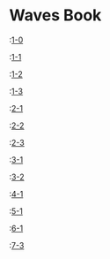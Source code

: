 # Waves Book

:[1-0](./1-Waves-Introduction/1-0-general-intro.md)

:[1-1](./1-Waves-Introduction/1-1-history-of-waves.md)

:[1-2](./1-Waves-Introduction/1-2-development-principles.md)

:[1-3](./1-Waves-Introduction/1-3-features-and-USPs.md)

:[2-1](./2-Network-Features/2-1-node-configuration.md)

:[2-2](./2-Network-Features/2-2-mining-and-waves-ng.md)

:[2-3](./2-Network-Features/2-3-upgrades-and-other-votings.md)

:[3-1](./3-Accounts/3-1-keys.md)

:[3-2](./3-Accounts/3-2-accounts-vs-smart-accounts.md)

:[4-1](./4-Tokens/4-1-tokens-and-how-to-work.md)

:[5-1](./5-Transactions/5-1-utx.md)

:[6-1](./6-Ride/6-1-introduction.md)

:[7-3](./7-dApp-Examples-and-Recipes/7-3-dApps-without-fees.md)